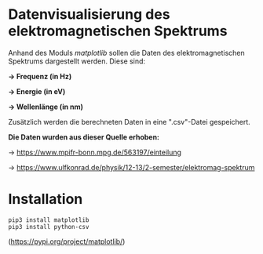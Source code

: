 # Datenvisualisierung des elektromagnetischen Spektrums

Anhand des Moduls *matplotlib* sollen die Daten des elektromagnetischen Spektrums dargestellt werden.
Diese sind:
    
   **→ Frequenz (in Hz)**
   
   **→ Energie (in eV)**
   
   **→ Wellenlänge (in nm)**

Zusätzlich werden die berechneten Daten in eine ".csv"-Datei gespeichert.

**Die Daten wurden aus dieser Quelle erhoben:** 
    
   -> https://www.mpifr-bonn.mpg.de/563197/einteilung
   
   -> https://www.ulfkonrad.de/physik/12-13/2-semester/elektromag-spektrum

# Installation

    pip3 install matplotlib
    pip3 install python-csv

(https://pypi.org/project/matplotlib/)

